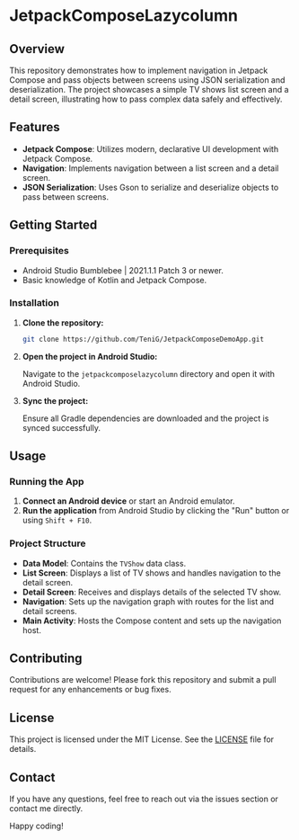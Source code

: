 # JetpackComposeLazycolumn

## Overview

This repository demonstrates how to implement navigation in Jetpack Compose and pass objects between screens using JSON serialization and deserialization. The project showcases a simple TV shows list screen and a detail screen, illustrating how to pass complex data safely and effectively.

## Features

- **Jetpack Compose**: Utilizes modern, declarative UI development with Jetpack Compose.
- **Navigation**: Implements navigation between a list screen and a detail screen.
- **JSON Serialization**: Uses Gson to serialize and deserialize objects to pass between screens.

## Getting Started

### Prerequisites

- Android Studio Bumblebee | 2021.1.1 Patch 3 or newer.
- Basic knowledge of Kotlin and Jetpack Compose.

### Installation

1. **Clone the repository:**

   ```sh
   git clone https://github.com/TeniG/JetpackComposeDemoApp.git
   ```

2. **Open the project in Android Studio:**

   Navigate to the `jetpackcomposelazycolumn` directory and open it with Android Studio.

3. **Sync the project:**

   Ensure all Gradle dependencies are downloaded and the project is synced successfully.

## Usage

### Running the App

1. **Connect an Android device** or start an Android emulator.
2. **Run the application** from Android Studio by clicking the "Run" button or using `Shift + F10`.

### Project Structure

- **Data Model**: Contains the `TVShow` data class.
- **List Screen**: Displays a list of TV shows and handles navigation to the detail screen.
- **Detail Screen**: Receives and displays details of the selected TV show.
- **Navigation**: Sets up the navigation graph with routes for the list and detail screens.
- **Main Activity**: Hosts the Compose content and sets up the navigation host.

## Contributing

Contributions are welcome! Please fork this repository and submit a pull request for any enhancements or bug fixes.

## License

This project is licensed under the MIT License. See the [LICENSE](../LICENSE) file for details.

## Contact

If you have any questions, feel free to reach out via the issues section or contact me directly.

Happy coding!
